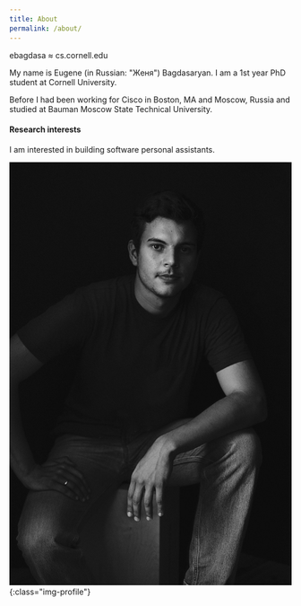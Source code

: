 ```yaml
---
title: About
permalink: /about/
---
```


ebagdasa ≈ cs.cornell.edu

My name is Eugene (in Russian: "Женя") Bagdasaryan. I am a 1st year PhD student at Cornell University.

Before I had been working for Cisco in Boston, MA and Moscow, Russia and studied at Bauman Moscow State Technical University.


#### Research interests

I am interested in building software personal assistants.

![profile](/images/zhenya.jpg){:class="img-profile"}
